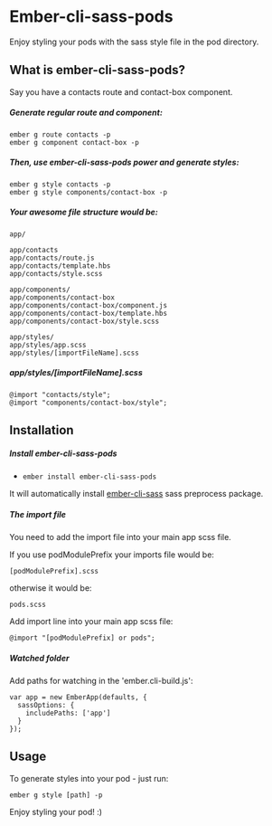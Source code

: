 # Ember-cli-sass-pods

Enjoy styling your pods with the sass style file in the pod directory.

## What is ember-cli-sass-pods?
Say you have a contacts route and contact-box component.
##### Generate regular route and component:
```
ember g route contacts -p
ember g component contact-box -p
```
##### Then, use ember-cli-sass-pods power and generate styles:
```
ember g style contacts -p
ember g style components/contact-box -p
```

##### Your awesome file structure would be:
```
app/

app/contacts
app/contacts/route.js
app/contacts/template.hbs
app/contacts/style.scss

app/components/
app/components/contact-box
app/components/contact-box/component.js
app/components/contact-box/template.hbs
app/components/contact-box/style.scss

app/styles/
app/styles/app.scss
app/styles/[importFileName].scss
```
##### app/styles/[importFileName].scss
```
@import "contacts/style";
@import "components/contact-box/style";
```

## Installation

##### Install ember-cli-sass-pods

* `ember install ember-cli-sass-pods`

It will automatically install [ember-cli-sass](https://github.com/aexmachina/ember-cli-sass#ember-cli-sass) sass preprocess package.

##### The import file
You need to add the import file into your main app scss file.

If you use podModulePrefix your imports file would be:
```
[podModulePrefix].scss
```
otherwise it would be:
```
pods.scss
```
Add import line into your main app scss file:

```
@import "[podModulePrefix] or pods";
```

##### Watched folder
Add paths for watching in the 'ember.cli-build.js':
```
var app = new EmberApp(defaults, {
  sassOptions: {
    includePaths: ['app']
  }
});
```

## Usage

To generate styles into your pod - just run:

```
ember g style [path] -p
```

Enjoy styling your pod! :)
